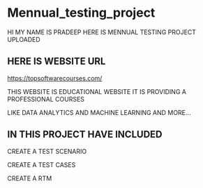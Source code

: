 # Mennual_testing_project #
 
HI MY NAME IS PRADEEP  HERE IS MENNUAL TESTING PROJECT UPLOADED

## HERE IS WEBSITE URL
https://topsoftwarecourses.com/

<p>THIS WEBSITE IS EDUCATIONAL WEBSITE IT IS PROVIDING A PROFESSIONAL COURSES </p>
<P>LIKE DATA ANALYTICS AND MACHINE LEARNING AND MORE...</P>

## IN THIS PROJECT HAVE INCLUDED 
<P>CREATE A TEST SCENARIO</P>
<p>CREATE A TEST CASES </p>
<p>CREATE A RTM </p>
